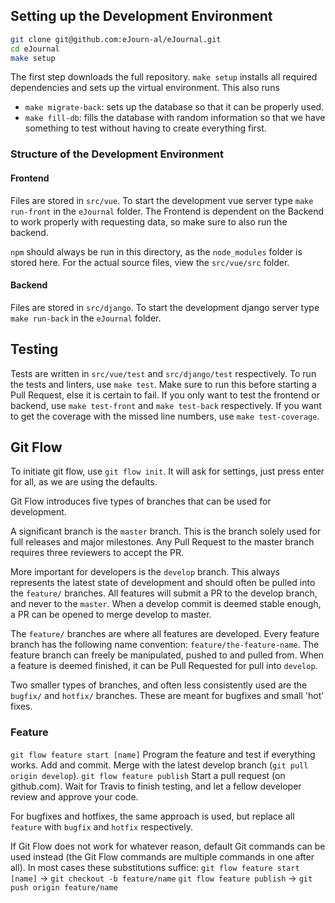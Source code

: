 ## Setting up the Development Environment

```bash
git clone git@github.com:eJourn-al/eJournal.git
cd eJournal
make setup
```

The first step downloads the full repository.
`make setup` installs all required dependencies and sets up the virtual environment. This also runs

- `make migrate-back`: sets up the database so that it can be properly used.
- `make fill-db`: fills the database with random information so that we have something to test without having to create everything first.

### Structure of the Development Environment

#### Frontend

Files are stored in `src/vue`.
To start the development vue server type `make run-front` in the `eJournal` folder. The Frontend is dependent on the Backend to work properly with requesting data, so make sure to also run the backend.

`npm` should always be run in this directory, as the `node_modules` folder is stored here. For the actual source files, view the `src/vue/src` folder.

#### Backend

Files are stored in `src/django`.
To start the development django server type `make run-back` in the `eJournal` folder.

## Testing

Tests are written in `src/vue/test` and `src/django/test` respectively.
To run the tests and linters, use `make test`. Make sure to run this before starting a Pull Request, else it is certain to fail.
If you only want to test the frontend or backend, use `make test-front` and `make test-back` respectively.
If you want to get the coverage with the missed line numbers, use `make test-coverage`.

## Git Flow

To initiate git flow, use `git flow init`. It will ask for settings, just press enter for all, as we are using the defaults.

Git Flow introduces five types of branches that can be used for development.

A significant branch is the `master` branch. This is the branch solely used for full releases and major milestones. Any Pull Request to the master branch requires three reviewers to accept the PR.

More important for developers is the `develop` branch. This always represents the latest state of development and should often be pulled into the `feature/` branches. All features will submit a PR to the develop branch, and never to the `master`. When a develop commit is deemed stable enough, a PR can be opened to merge develop to master.

The `feature/` branches are where all features are developed. Every feature branch has the following name convention: `feature/the-feature-name`. The feature branch can freely be manipulated, pushed to and pulled from. When a feature is deemed finished, it can be Pull Requested for pull into `develop`.

Two smaller types of branches, and often less consistently used are the `bugfix/` and `hotfix/` branches. These are meant for bugfixes and small 'hot' fixes.

### Feature

`git flow feature start [name]`
Program the feature and test if everything works.
Add and commit.
Merge with the latest develop branch (`git pull origin develop`).
`git flow feature publish`
Start a pull request (on github.com).
Wait for Travis to finish testing, and let a fellow developer review and approve your code.

For bugfixes and hotfixes, the same approach is used, but replace all `feature` with `bugfix` and `hotfix` respectively.

If Git Flow does not work for whatever reason, default Git commands can be used instead (the Git Flow commands are multiple commands in one after all). In most cases these substitutions suffice:
`git flow feature start [name]` -> `git checkout -b feature/name`
`git flow feature publish` -> `git push origin feature/name`
